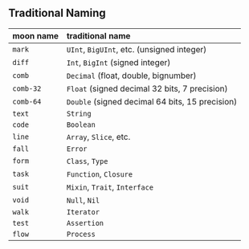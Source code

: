
## Traditional Naming

| moon name | traditional name |
|:---|:---|
| `mark` | `UInt`, `BigUInt`, etc. (unsigned integer) |
| `diff` | `Int`, `BigInt` (signed integer) |
| `comb` | `Decimal` (float, double, bignumber) |
| `comb-32` | `Float` (signed decimal 32 bits, 7 precision) |
| `comb-64` | `Double` (signed decimal 64 bits, 15 precision) |
| `text` | `String` |
| `code` | `Boolean` |
| `line` | `Array`, `Slice`, etc. |
| `fall` | `Error` |
| `form` | `Class`, `Type` |
| `task` | `Function`, `Closure` |
| `suit` | `Mixin`, `Trait`, `Interface` |
| `void` | `Null`, `Nil` |
| `walk` | `Iterator` |
| `test` | `Assertion` |
| `flow` | `Process` |
